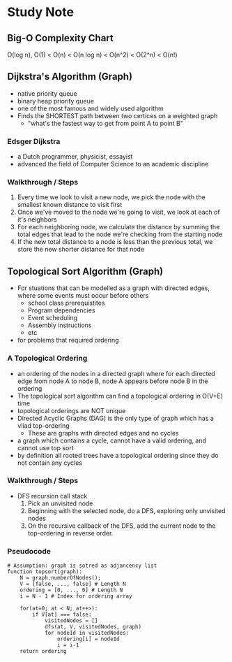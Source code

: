 # Study Note

## Big-O Complexity Chart
O(log n), O(1) < O(n) < O(n log n) < O(n^2) < O(2^n) < O(n!)

## Dijkstra's Algorithm (Graph)
- native priority queue
- binary heap priority queue
- one of the most famous and widely used algorithm
- Finds the SHORTEST path between two certices on a weighted graph
    - "what's the fastest way to get from point A to point B"

### Edsger Dijkstra
- a Dutch programmer, physicist, essayist
- advanced the field of Computer Science to an academic discipline

### Walkthrough / Steps
1. Every time we look to visit a new node, we pick the node with the smallest known distance to visit first
1. Once we've moved to the node we're going to visit, we look at each of it's neighbors
1. For each neighboring node, we calculate the distance by summing the total edges that lead to the node we're checking from the starting node
1. If the new total distance to a node is less than the previous total, we store the new shorter distance for that node

## Topological Sort Algorithm (Graph)
- For stuations that can be modelled as a graph with directed edges, where some events must oocur before others
    - school class prerequistites
    - Program dependencies
    - Event scheduling
    - Assembly instructions
    - etc
- for problems that required ordering

### A Topological Ordering
- an ordering of the nodes in a directed graph where for each directed edge from node A to node B, node A appears before node B in the ordering
- The topological sort algorithm can find a topological ordering in O(V+E) time
- topological orderings are NOT unique
-  Directed Acyclic Graphs (DAG) is the only type of graph which has a vliad top-ordering
    - These are graphs with directed edges and no cycles
- a graph which contains a cycle, cannot have a valid ordering, and cannot use top sort
- by definition all rooted trees have a topological ordering since they do not contain any cycles

### Walkthrough / Steps
- DFS recursion call stack
    1. Pick an unvisited node
    1. Beginning with the selected node, do a DFS, exploring only unvisited nodes
    1. On the recursive callback of the DFS,  add the current node to the top-ordering in reverse order.

### Pseudocode
```
# Assumption: graph is sotred as adjancency list
function topsort(graph):
    N = graph.numberOfNodes();
    V = [false, ..., false] # Length N
    ordering = [0, ..., 0] # Length N
    i = N - 1 # Index for ordering array

    for(at=0; at < N; at++>):
        if V[at] === false:
            visitedNodes = []
            dfs(at, V, visitedNodes, graph)
            for nodeId in visitedNodes:
                ordering[i] = nodeId
                i = i-1
    return ordering
```

